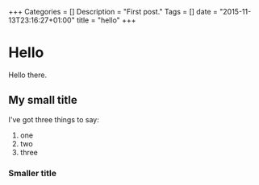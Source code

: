 +++
Categories = []
Description = "First post."
Tags = []
date = "2015-11-13T23:16:27+01:00"
title = "hello"
+++

# Hello

Hello there.

## My small title

I've got three things to say:

1. one
2. two
3. three

### Smaller title
